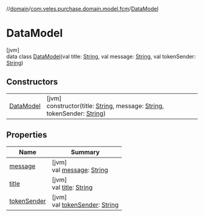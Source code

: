 //[domain](../../../index.md)/[com.veles.purchase.domain.model.fcm](../index.md)/[DataModel](index.md)

# DataModel

[jvm]\
data class [DataModel](index.md)(val title: [String](https://kotlinlang.org/api/latest/jvm/stdlib/kotlin/-string/index.html), val message: [String](https://kotlinlang.org/api/latest/jvm/stdlib/kotlin/-string/index.html), val tokenSender: [String](https://kotlinlang.org/api/latest/jvm/stdlib/kotlin/-string/index.html))

## Constructors

| | |
|---|---|
| [DataModel](-data-model.md) | [jvm]<br>constructor(title: [String](https://kotlinlang.org/api/latest/jvm/stdlib/kotlin/-string/index.html), message: [String](https://kotlinlang.org/api/latest/jvm/stdlib/kotlin/-string/index.html), tokenSender: [String](https://kotlinlang.org/api/latest/jvm/stdlib/kotlin/-string/index.html)) |

## Properties

| Name | Summary |
|---|---|
| [message](message.md) | [jvm]<br>val [message](message.md): [String](https://kotlinlang.org/api/latest/jvm/stdlib/kotlin/-string/index.html) |
| [title](title.md) | [jvm]<br>val [title](title.md): [String](https://kotlinlang.org/api/latest/jvm/stdlib/kotlin/-string/index.html) |
| [tokenSender](token-sender.md) | [jvm]<br>val [tokenSender](token-sender.md): [String](https://kotlinlang.org/api/latest/jvm/stdlib/kotlin/-string/index.html) |
